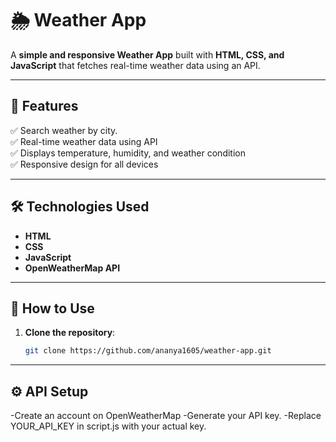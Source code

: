 # 🌦️ Weather App

A **simple and responsive Weather App** built with **HTML, CSS, and JavaScript** that fetches real-time weather data using an API.

---

## 🚀 Features
✅ Search weather by city.  
✅ Real-time weather data using API  
✅ Displays temperature, humidity, and weather condition  
✅ Responsive design for all devices  

---

## 🛠️ Technologies Used
- **HTML**
- **CSS**
- **JavaScript**
- **OpenWeatherMap API**

---

## 🔑 How to Use
1. **Clone the repository**:
   ```bash
   git clone https://github.com/ananya1605/weather-app.git

---
  ## ⚙️ API Setup
-Create an account on OpenWeatherMap
-Generate your API key.
-Replace YOUR_API_KEY in script.js with your actual key.
